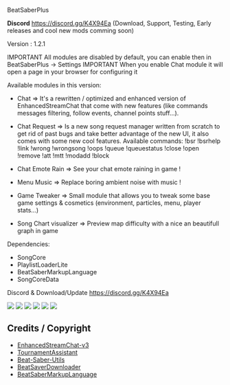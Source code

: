 BeatSaberPlus

**Discord** https://discord.gg/K4X94Ea (Download, Support, Testing, Early releases and cool new mods comming soon)

Version : 1.2.1

IMPORTANT All modules are disabled by default, you can enable then in BeatSaberPlus -> Settings
IMPORTANT When you enable Chat module it will open a page in your browser for configuring it

Available modules in this version:
- Chat => It's a rewritten / optimized and enhanced version of EnhancedStreamChat that come with new features (like commands messages filtering, follow events, channel points stuff...).

- Chat Request => Is a new song request manager written from scratch to get rid of past bugs and take better advantage of the new UI, it also comes with some new cool features.
   Available commands: !bsr !bsrhelp !link !wrong !wrongsong !oops !queue !queuestatus !close !open !remove !att !mtt !modadd !block

- Chat Emote Rain => See your chat emote raining in game !

- Menu Music => Replace boring ambient noise with music !

- Game Tweaker => Small module that allows you to tweak some base game settings & cosmetics (environment, particles, menu, player stats...)

- Song Chart visualizer => Preview map difficulty with a nice an beautifull graph in game

Dependencies:
- SongCore
- PlaylistLoaderLite
- BeatSaberMarkupLanguage
- SongCoreData

Discord & Download/Update
https://discord.gg/K4X94Ea

![](https://puu.sh/GO6tf/81ff167aab.png)
![](https://puu.sh/GKKJJ/7a481941c5.png)
![](https://puu.sh/GKPcD/ecee2e5d86.png)
![](https://puu.sh/GH9Rn/d9d4966a04.png)
![](https://puu.sh/GH9RA/f6dc522cd1.png)
![](https://puu.sh/GL7BX/0e5f12cfce.jpg)


## **Credits / Copyright**
* [EnhancedStreamChat-v3](https://github.com/brian91292/EnhancedStreamChat-v3)
* [TournamentAssistant](https://github.com/MatrikMoon/TournamentAssistant)
* [Beat-Saber-Utils](https://github.com/Kylemc1413/Beat-Saber-Utils)
* [BeatSaverDownloader](https://github.com/Kylemc1413/BeatSaverDownloader)
* [BeatSaberMarkupLanguage](https://github.com/monkeymanboy/BeatSaberMarkupLanguage)